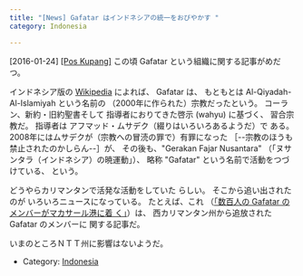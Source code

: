 ```yaml
---
title: "[News] Gafatar はインドネシアの統一をおびやかす "
category: Indonesia

---
```


[2016-01-24] [[Pos Kupang]](http://dlvr.it/KJCt5l)  この頃 Gafatar という組織に関する記事がめだつ。

 インドネシア版の 
[Wikipedia](https://id.wikipedia.org/wiki/Al-Qiyadah_Al-Islamiyah) によれば、
Gafatar は、
もともとは Al-Qiyadah- Al-Islamiyah という名前の
（2000年に作られた）宗教だったという。
コーラン、新約・旧約聖書そして
指導者におりてきた啓示 (wahyu) に基づく、
習合宗教だ。
指導者は
アフマッド・ムサデク（綴りはいろいろあるようだ）で
ある。
2008年にはムサデクが（宗教への冒涜の罪で）有罪になった
［--宗教のほうも禁止されたのかしらん--］が、
その後も、"Gerakan Fajar Nusantara"
（「ヌサンタラ（インドネシア）の暁運動」）、
略称 "Gafatar" という名前で活動をつづけている、
という。

 どうやらカリマンタンで活発な活動をしていた
らしい。
そこから追い出されたのが
いろいろニュースになっている。
たとえば、これ
（[「数百人の Gafatar のメンバーがマカサール港に着
く」](http://sulawesi.metropolitan.id/2016/01/ratusan-eks-gafatar-tiba-di-pelabuhan-makassar-ini-foto-fotonya/#ixzz3yV2GmF1n)）は、
西カリマンタン州から追放された Gafatar のメンバーに
関する記事だ。

 いまのところＮＴＴ州に影響はないようだ。

- Category: [Indonesia](categories.html#Indonesia)

